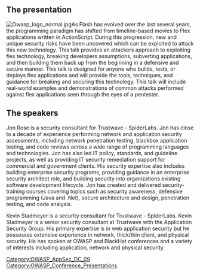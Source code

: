 ## The presentation

![Owasp_logo_normal.jpg](Owasp_logo_normal.jpg
"Owasp_logo_normal.jpg")As Flash has evolved over the last several
years, the programming paradigm has shifted from timeline-based movies
to Flex applications written in ActionScript. During this progression,
new and unique security risks have been uncovered which can be exploited
to attack this new technology. This talk provides an attackers approach
to exploiting flex technology, breaking developers assumptions,
subverting applications, and then building them back up from the
beginning in a defensive and secure manner. This talk is designed for
anyone who builds, tests, or deploys flex applications and will provide
the tools, techniques, and guidance for breaking and securing this
technology. This talk will include real-world examples and
demonstrations of common attacks performed against flex applications
seen through the eyes of a pentester.

## The speakers

Jon Rose is a security consultant for Trustwave - SpiderLabs. Jon has
close to a decade of experience performing network and application
security assessments, including network penetration testing, blackbox
application testing, and code reviews across a wide range of programming
languages and technologies. Jon has also led IT policy, standards, and
guideline projects, as well as providing IT security remediation support
for commercial and government clients. His security expertise also
includes building enterprise security programs, providing guidance in an
enterprise security architect role, and building security into
organizations existing software development lifecycle. Jon has created
and delivered security-training courses covering topics such as security
awareness, defensive programming (Java and .Net), secure architecture
and design, penetration testing, and code analysis.

Kevin Stadmeyer is a security consultant for Trustwave - SpiderLabs.
Kevin Stadmeyer is a senior security consultant at Trustwave with the
Application Security Group. His primary expertise is in web application
security but he possesses extensive experience in network, thick/thin
client, and physical security. He has spoken at OWASP and BlackHat
conferences and a variety of interests including application, network
and physical security.

[Category:OWASP_AppSec_DC_09](Category:OWASP_AppSec_DC_09 "wikilink")
[Category:OWASP_Conference_Presentations](Category:OWASP_Conference_Presentations "wikilink")